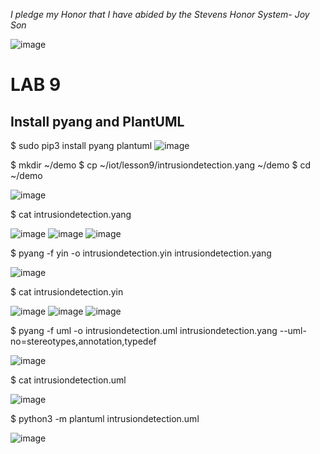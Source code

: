  *I pledge my Honor that I have abided by the Stevens Honor System- Joy Son*

![image](https://user-images.githubusercontent.com/98338109/231041600-4a0e258b-8866-4a76-a03f-5be395fcf67d.png)


# LAB 9

## Install pyang and PlantUML

$ sudo pip3 install pyang plantuml
![image](https://user-images.githubusercontent.com/98338109/231041976-332b40b7-2597-4462-84c2-7843b496f8cd.png)

$ mkdir ~/demo
$ cp ~/iot/lesson9/intrusiondetection.yang ~/demo
$ cd ~/demo

![image](https://user-images.githubusercontent.com/98338109/231042107-df790691-373a-4941-8ae1-c5efac93983c.png)

$ cat intrusiondetection.yang

![image](https://user-images.githubusercontent.com/98338109/231042208-faa4b0e2-7588-423e-8ad5-dc1e4fa91108.png)
![image](https://user-images.githubusercontent.com/98338109/231042246-ddf03771-a1e0-49a5-aad7-d36c7356f6e1.png)
![image](https://user-images.githubusercontent.com/98338109/231042266-3ee026ea-d2d1-4e7d-a673-0e3b87322d54.png)

$ pyang -f yin -o intrusiondetection.yin intrusiondetection.yang

![image](https://user-images.githubusercontent.com/98338109/231042463-263fede2-0560-4e2b-849e-ea80b2c876bf.png)

$ cat intrusiondetection.yin

![image](https://user-images.githubusercontent.com/98338109/231042553-ebe034e0-ce32-46bd-aae9-313c023a013d.png)
![image](https://user-images.githubusercontent.com/98338109/231042631-6bfcd47c-ab44-438f-b202-4abbb8251997.png)
![image](https://user-images.githubusercontent.com/98338109/231042667-65a229f3-0388-4063-b778-b516ed44eab2.png)

$ pyang -f uml -o intrusiondetection.uml intrusiondetection.yang --uml-no=stereotypes,annotation,typedef

![image](https://user-images.githubusercontent.com/98338109/231042717-f003e1f8-aa40-4a01-84f5-ee890012076b.png)

$ cat intrusiondetection.uml

![image](https://user-images.githubusercontent.com/98338109/231042785-58928b18-0988-49f3-acfb-3c6acf1051cc.png)

$ python3 -m plantuml intrusiondetection.uml

![image](https://user-images.githubusercontent.com/98338109/231042909-05575a5e-ba00-4f3d-9a96-1c8569f5dc1e.png)
